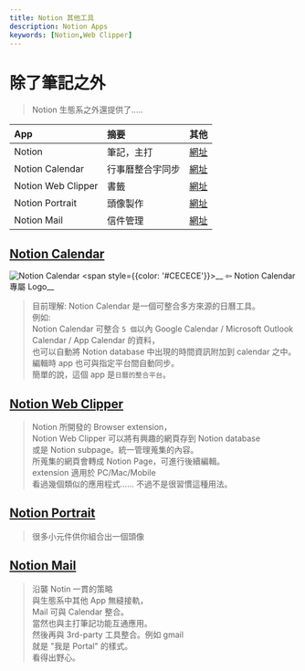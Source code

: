 ```yaml
---
title: Notion 其他工具
description: Notion Apps
keywords: [Notion,Web Clipper]
---
```


# 除了筆記之外
> Notion 生態系之外還提供了.....

| App | 摘要 | 其他 |
| :-- | :-- |:--:|
| Notion  | 筆記，主打 | [網址](https://www.notion.com/) |
| Notion Calendar| 行事曆整合宇同步 | [網址](https://www.notion.com/product/calendar) |
| Notion Web Clipper| 書籤 | [網址](https://www.notion.com/web-clipper) |
| Notion Portrait| 頭像製作 | [網址](https://faces.notion.com/) |
| Notion Mail | 信件管理 | [網址](https://www.notion.com/product/mail) |

## [Notion Calendar](./Notion_Calendar)
![Notion Calendar](https://play-lh.googleusercontent.com/ZpieHVHj503tx4YoFlsHOtjQ3edA9FE_yLocxpEecO0TQq0VcKbcsZ4fvjA9LzcRdmg=w90-h180-rw "Notion Calendar: 官網 log 會隨時間變換") <span style={{color: '#CECECE'}}>__ ⇦ Notion Calendar 專屬 Logo__ </span>
> 目前理解: Notion Calendar 是一個可整合多方來源的日曆工具。  
> 例如:   
> Notion Calendar 可整合 <code>5 個</code>以內 Google Calendar / Microsoft Outlook Calendar / App Calendar 的資料，  
> 也可以自動將 Notion database 中出現的時間資訊附加到 calendar 之中。  
> 編輯時 app 也可與指定平台間自動同步。  
> 簡單的說，這個 app 是<code>日曆的整合平台</code>。     

## [Notion Web Clipper](https://www.notion.com/help/web-clipper) 
> Notion 所開發的 Browser extension，  
> Notion Web Clipper 可以將有興趣的網頁存到 Notion database   
> 或是 Notion subpage。統一管理蒐集的內容。  
> 所蒐集的網頁會轉成 Notion Page，可進行後續編輯。  
> extension 適用於 PC/Mac/Mobile  
> 看過幾個類似的應用程式...... 不過不是很習慣這種用法。    

## [Notion Portrait](./Notion_Setting#notion_Portrait)
> 很多小元件供你組合出一個頭像

## [Notion Mail](https://www.notion.com/product/mail)
> 沿襲 Notin 一貫的策略   
> 與生態系中其他 App 無縫接軌，  
> Mail 可與 Calendar 整合。  
> 當然也與主打筆記功能互通應用。  
> 然後再與 3rd-party 工具整合。例如 gmail   
> 就是 "我是 Portal" 的樣式。  
> 看得出野心。